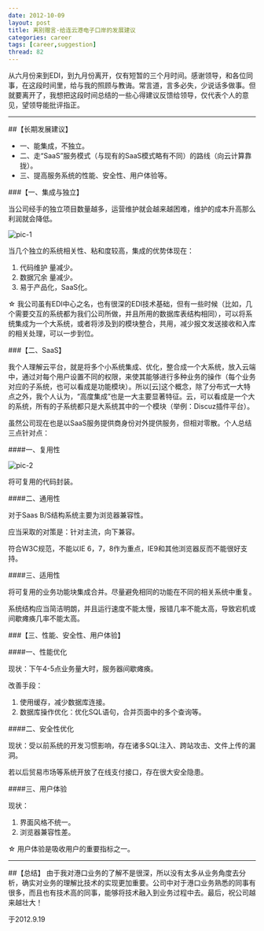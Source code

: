 ```yaml
---
date: 2012-10-09
layout: post
title: 离别赠言·给连云港电子口岸的发展建议
categories: career
tags: [career,suggestion]
thread: 82
---
```


从六月份来到EDI，到九月份离开，仅有短暂的三个月时间。感谢领导，和各位同事，在这段时间里，给与我的照顾与教诲。常言道，言多必失，少说话多做事。但就要离开了，我想把这段时间总结的一些心得建议反馈给领导，仅代表个人的意见，望领导能批评指正。

<!-- more -->

---

##【长期发展建议】

* 一、能集成，不独立。
* 二、走“SaaS”服务模式（与现有的SaaS模式略有不同）的路线（向云计算靠拢）。
* 三、提高服务系统的性能、安全性、用户体验等。

###【一、集成与独立】

当公司经手的独立项目数量越多，运营维护就会越来越困难，维护的成本升高那么利润就会降低。

![pic-1](http://w3log.qiniudn.com/wp-content/uploads/2012/10/QQ20120923-1.png)

当几个独立的系统相关性、粘和度较高，集成的优势体现在：

1. 代码维护 量减少。
2. 数据冗余 量减少。
3. 易于产品化，SaaS化。

☆ 我公司虽有EDI中心之名，也有很深的EDI技术基础，但有一些时候（比如，几个需要交互的系统都为我们公司所做，并且所用的数据库表结构相同），可以将系统集成为一个大系统，或者将涉及到的模块整合，共用，减少报文发送接收和入库的相关处理，可以一步到位。

###【二、SaaS】

我个人理解云平台，就是将多个小系统集成、优化，整合成一个大系统，放入云端中，通过对每个用户设置不同的权限，来使其能够进行多种业务的操作（每个业务对应的子系统，也可以看成是功能模块）。所以[云]这个概念，除了分布式一大特点之外，我个人认为，“高度集成”也是一大主要显著特征。云，可以看成是一个大的系统，所有的子系统都只是大系统其中的一个模块（举例：Discuz插件平台）。

虽然公司现在也是以SaaS服务提供商身份对外提供服务，但相对零散。个人总结三点针对点：

####一、复用性

![pic-2](http://w3log.qiniudn.com/wp-content/uploads/2012/10/QQ20120923-2.png)

将可复用的代码封装。

####二、通用性

对于Saas B/S结构系统主要为浏览器兼容性。

应当采取的对策是：针对主流，向下兼容。

符合W3C规范，不能以IE 6，7，8作为重点，IE9和其他浏览器反而不能很好支持。

####三、适用性

将可复用的业务功能块集成合并。尽量避免相同的功能在不同的相关系统中重复。

系统结构应当简洁明朗，并且运行速度不能太慢，报错几率不能太高，导致宕机或间歇瘫痪几率不能太高。

###【三、性能、安全性、用户体验】

####一、性能优化

现状：下午4-5点业务量大时，服务器间歇瘫痪。

改善手段：

1. 使用缓存，减少数据库连接。
2. 数据库操作优化：优化SQL语句，合并页面中的多个查询等。


####二、安全性优化

现状：受以前系统的开发习惯影响，存在诸多SQL注入、跨站攻击、文件上传的漏洞。

若以后贸易市场等系统开放了在线支付接口，存在很大安全隐患。

####三、用户体验

现状：

1. 界面风格不统一。
2. 浏览器兼容性差。

☆ 用户体验是吸收用户的重要指标之一。

---

##【总结】
由于我对港口业务的了解不是很深，所以没有太多从业务角度去分析，确实对业务的理解比技术的实现更加重要。公司中对于港口业务熟悉的同事有很多，而且也有技术高的同事，能够将技术融入到业务过程中去。最后，祝公司越来越壮大！

于2012.9.19